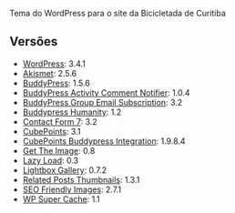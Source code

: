 Tema do WordPress para o site da Bicicletada de Curitiba

Versões
-------

*   [WordPress](http://wordpress.org): 3.4.1
*   [Akismet](http://akismet.com/?return=true): 2.5.6
*   [BuddyPress](http://buddypress.org): 1.5.6
*   [BuddyPress Activity Comment Notifier](http://buddydev.com/plugins/buddypress-activity-comment-notifier/): 1.0.4
*   [BuddyPress Group Email Subscription](http://wordpress.org/extend/plugins/buddypress-group-email-subscription/): 3.2
*   [Buddypress Humanity](http://hyperspatial.com/wordpress-development/plugins/buddypress-humanity): 1.2
*   [Contact Form 7](http://contactform7.com/): 3.2
*   [CubePoints](http://cubepoints.com): 3.1
*   [CubePoints Buddypress Integration](http://blog.slyspyder.com/2010/04/21/cubepoints-buddypress-integration-wordpress-plugin/): 1.9.8.4
*   [Get The Image](http://themehybrid.com/plugins/get-the-image): 0.8
*   [Lazy Load](): 0.3
*   [Lightbox Gallery](http://wpgogo.com/development/lightbox-gallery.html): 0.7.2
*   [Related Posts Thumbnails](http://wordpress.shaldybina.com/plugins/related-posts-thumbnails/): 1.3.1
*   [SEO Friendly Images](http://www.prelovac.com/vladimir/wordpress-plugins/seo-friendly-images): 2.7.1
*   [WP Super Cache](http://ocaoimh.ie/wp-super-cache/): 1.1
